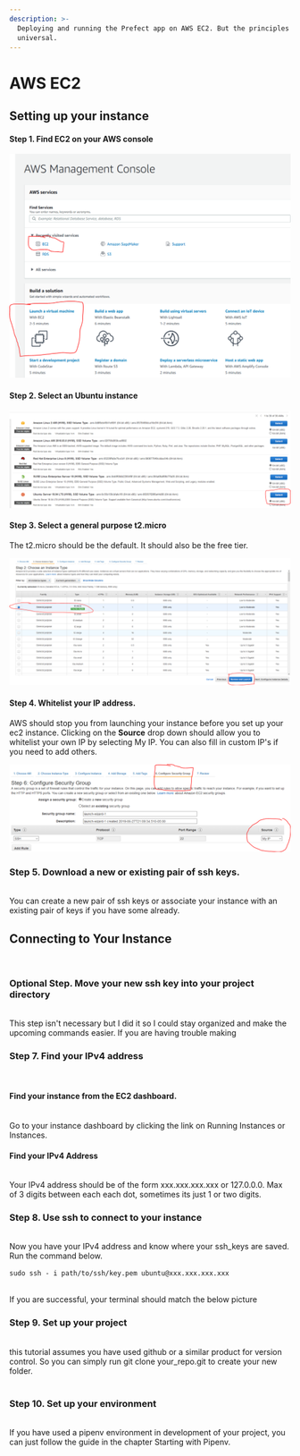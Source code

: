 ```yaml
---
description: >-
  Deploying and running the Prefect app on AWS EC2. But the principles should be
  universal.
---
```


# AWS EC2

## Setting up your instance

#### Step 1. Find EC2 on your AWS console

![](.gitbook/assets/ec2_1.PNG)

#### Step 2. Select an Ubuntu instance

![](.gitbook/assets/ec2_2.PNG)

#### Step 3. Select a general purpose t2.micro

The t2.micro should be the default. It should also be the free tier.

![](.gitbook/assets/ec2_3.PNG)

#### Step 4. Whitelist your IP address.

AWS should stop you from launching your instance before you set up your ec2 instance. Clicking on the **Source** drop down should allow you to whitelist your own IP by selecting My IP. You can also fill in custom IP's if you need to add others. 

![](.gitbook/assets/ec2_4.PNG)

### Step 5. Download a new or existing pair of ssh keys.

  
‌  
You can create a new pair of ssh keys or associate your instance with an existing pair of keys if you have some already.  


## Connecting to Your Instance

  
‌  


### Optional Step. Move your new ssh key into your project directory

  
‌  
This step isn't necessary but I did it so I could stay organized and make the upcoming commands easier. If you are having trouble making  


### Step 7. Find your IPv4 address

  
‌  


#### Find your instance from the EC2 dashboard.

  
‌  
Go to your instance dashboard by clicking the link on Running Instances or Instances.  


#### Find your IPv4 Address

  
‌  
Your IPv4 address should be of the form xxx.xxx.xxx.xxx or 127.0.0.0. Max of 3 digits between each each dot, sometimes its just 1 or two digits.  


### Step 8. Use ssh to connect to your instance

  
‌  
Now you have your IPv4 address and know where your ssh\_keys are saved. Run the command below.  


```text
sudo ssh - i path/to/ssh/key.pem ubuntu@xxx.xxx.xxx.xxx
```

  
‌  
If you are successful, your terminal should match the below picture

### Step 9. Set up your project

  
‌  
this tutorial assumes you have used github or a similar product for version control. So you can simply run git clone your\_repo.git to create your new folder.  
‌  


### Step 10. Set up your environment

  
‌  
If you have used a pipenv environment in development of your project, you can just follow the guide in the chapter Starting with Pipenv.

